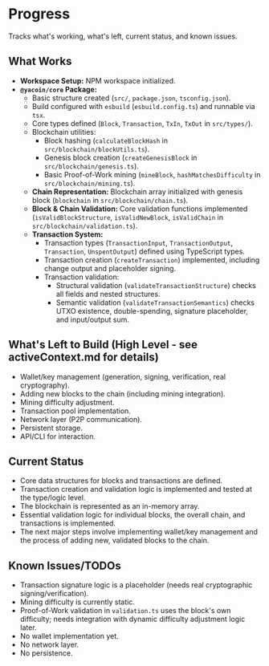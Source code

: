 # Progress

Tracks what's working, what's left, current status, and known issues.

## What Works

- **Workspace Setup:** NPM workspace initialized.
- **`@yacoin/core` Package:**
    - Basic structure created (`src/`, `package.json`, `tsconfig.json`).
    - Build configured with `esbuild` (`esbuild.config.ts`) and runnable via `tsx`.
    - Core types defined (`Block`, `Transaction`, `TxIn`, `TxOut` in `src/types/`).
    - Blockchain utilities:
        - Block hashing (`calculateBlockHash` in `src/blockchain/blockUtils.ts`).
        - Genesis block creation (`createGenesisBlock` in `src/blockchain/genesis.ts`).
        - Basic Proof-of-Work mining (`mineBlock`, `hashMatchesDifficulty` in `src/blockchain/mining.ts`).
    - **Chain Representation:** Blockchain array initialized with genesis block (`blockchain` in `src/blockchain/chain.ts`).
    - **Block & Chain Validation:** Core validation functions implemented (`isValidBlockStructure`, `isValidNewBlock`, `isValidChain` in `src/blockchain/validation.ts`).
    - **Transaction System:**
        - Transaction types (`TransactionInput`, `TransactionOutput`, `Transaction`, `UnspentOutput`) defined using TypeScript types.
        - Transaction creation (`createTransaction`) implemented, including change output and placeholder signing.
        - Transaction validation:
            - Structural validation (`validateTransactionStructure`) checks all fields and nested structures.
            - Semantic validation (`validateTransactionSemantics`) checks UTXO existence, double-spending, signature placeholder, and input/output sum.

## What's Left to Build (High Level - see activeContext.md for details)

- Wallet/key management (generation, signing, verification, real cryptography).
- Adding new blocks to the chain (including mining integration).
- Mining difficulty adjustment.
- Transaction pool implementation.
- Network layer (P2P communication).
- Persistent storage.
- API/CLI for interaction.

## Current Status

- Core data structures for blocks and transactions are defined.
- Transaction creation and validation logic is implemented and tested at the type/logic level.
- The blockchain is represented as an in-memory array.
- Essential validation logic for individual blocks, the overall chain, and transactions is implemented.
- The next major steps involve implementing wallet/key management and the process of adding new, validated blocks to the chain.

## Known Issues/TODOs

- Transaction signature logic is a placeholder (needs real cryptographic signing/verification).
- Mining difficulty is currently static.
- Proof-of-Work validation in `validation.ts` uses the block's own difficulty; needs integration with dynamic difficulty adjustment logic later.
- No wallet implementation yet.
- No network layer.
- No persistence. 